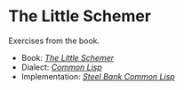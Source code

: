 # The Little Schemer

Exercises from the book.

* Book: [*The Little Schemer*](https://mitpress.mit.edu/books/little-schemer)
* Dialect: [*Common Lisp*](https://common-lisp.net/)
* Implementation: [*Steel Bank Common Lisp*](http://www.sbcl.org/)
